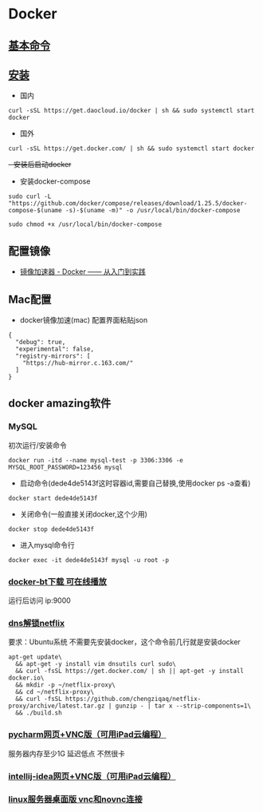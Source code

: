 # Docker 
## [基本命令](https://github.com/chengziqaq/Docker/blob/master/docker-basic-command.md)
## [安装](https://blog.csdn.net/m0_37607365/article/details/79811086)
- 国内   
```
curl -sSL https://get.daocloud.io/docker | sh && sudo systemctl start docker
```
- 国外      
```
curl -sSL https://get.docker.com/ | sh && sudo systemctl start docker
```
~~- 安装后启动docker~~

- 安装docker-compose
```
sudo curl -L "https://github.com/docker/compose/releases/download/1.25.5/docker-compose-$(uname -s)-$(uname -m)" -o /usr/local/bin/docker-compose
```
```
sudo chmod +x /usr/local/bin/docker-compose  
```
## 配置镜像

- [镜像加速器 - Docker —— 从入门到实践](https://yeasy.gitbook.io/docker_practice/install/mirror)



## Mac配置
- docker镜像加速(mac)
配置界面粘贴json
```
{
  "debug": true,
  "experimental": false,
  "registry-mirrors": [
    "https://hub-mirror.c.163.com/"
  ]
}  
```
## docker amazing软件
### MySQL
初次运行/安装命令
```
docker run -itd --name mysql-test -p 3306:3306 -e MYSQL_ROOT_PASSWORD=123456 mysql
```
- 启动命令(dede4de5143f这时容器id,需要自己替换,使用docker ps -a查看)
```
docker start dede4de5143f
```
- 关闭命令(一般直接关闭docker,这个少用)
```
docker stop dede4de5143f
```
- 进入mysql命令行
```
docker exec -it dede4de5143f mysql -u root -p
```
### [docker-bt下载 可在线播放](https://github.com/asapach/peerflix-server/blob/master/Docker.md)
运行后访问 ip:9000
### [dns解锁netflix](https://github.com/chengziqaq/netflix-proxy)
要求：Ubuntu系统 不需要先安装docker，这个命令前几行就是安装docker
```docker
apt-get update\
  && apt-get -y install vim dnsutils curl sudo\
  && curl -fsSL https://get.docker.com/ | sh || apt-get -y install docker.io\
  && mkdir -p ~/netflix-proxy\
  && cd ~/netflix-proxy\
  && curl -fsSL https://github.com/chengziqaq/netflix-proxy/archive/latest.tar.gz | gunzip - | tar x --strip-components=1\
  && ./build.sh
```
### [pycharm网页+VNC版（可用iPad云编程）](https://hub.docker.com/r/binhex/arch-pycharm/)
服务器内存至少1G 延迟低点 不然很卡 
### [intellij-idea网页+VNC版（可用iPad云编程）](https://hub.docker.com/r/binhex/arch-intellij)
### [linux服务器桌面版 vnc和novnc连接](https://github.com/fcwu/docker-ubuntu-vnc-desktop)













